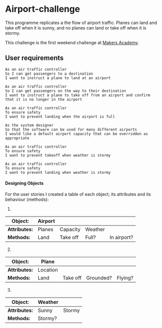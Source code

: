 # Airport-challenge

This programme replicates a the flow of airport traffic. Planes can land and take off when it is sunny, and no planes can land or take off when it is stormy.

This challenge is the first weekend challenge at [Makers Academy](https://github.com/makersacademy).

## User requirements

```
As an air traffic controller 
So I can get passengers to a destination 
I want to instruct a plane to land at an airport

As an air traffic controller 
So I can get passengers on the way to their destination 
I want to instruct a plane to take off from an airport and confirm that it is no longer in the airport

As an air traffic controller 
To ensure safety 
I want to prevent landing when the airport is full 

As the system designer
So that the software can be used for many different airports
I would like a default airport capacity that can be overridden as appropriate

As an air traffic controller 
To ensure safety 
I want to prevent takeoff when weather is stormy 

As an air traffic controller 
To ensure safety 
I want to prevent landing when weather is stormy 
```

#### Designing Objects ####

For the user stories I created a table of each object; its attributes and its behaviour (methods):

1.

| Object: | Airport | | | |
| ------- | ------- | - | - | - |
| **Attributes:** | Planes | Capacity | Weather | |
| **Methods:** | Land | Take off |Full? | In airport? |


2. 

| Object: | Plane | | | |
| ------- | ----- | - | - | - |
| **Attributes:** | Location |
| **Methods:** | Land | Take off | Grounded? | Flying? |

3. 

| Object: | Weather | |
| ------- | ----- | - |
| **Attributes:** | Sunny | Stormy |
| **Methods:** | Stormy? |
